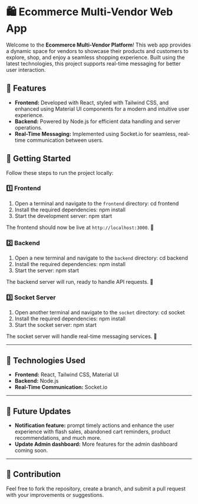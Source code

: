 # 🛍️ Ecommerce Multi-Vendor Web App

Welcome to the **Ecommerce Multi-Vendor Platform**! This web app provides a dynamic space for vendors to showcase their products and customers to explore, shop, and enjoy a seamless shopping experience. Built using the latest technologies, this project supports real-time messaging for better user interaction.

## 🌟 Features
- **Frontend:** Developed with React, styled with Tailwind CSS, and enhanced using Material UI components for a modern and intuitive user experience.
- **Backend:** Powered by Node.js for efficient data handling and server operations.
- **Real-Time Messaging:** Implemented using Socket.io for seamless, real-time communication between users.

## 🚀 Getting Started

Follow these steps to run the project locally:

### 1️⃣ Frontend
1. Open a terminal and navigate to the `frontend` directory:
cd frontend
2. Install the required dependencies:
npm install
3. Start the development server:
npm start

The frontend should now be live at `http://localhost:3000`. 🎉

### 2️⃣ Backend
1. Open a new terminal and navigate to the `backend` directory:
cd backend
2. Install the required dependencies:
npm install
3. Start the server:
npm start

The backend server will run, ready to handle API requests. 🚦

### 3️⃣ Socket Server
1. Open another terminal and navigate to the `socket` directory:
cd socket
2. Install the required dependencies:
npm install
3. Start the socket server:
npm start

The socket server will handle real-time messaging services. 💬

---

## 🔧 Technologies Used
- **Frontend:** React, Tailwind CSS, Material UI
- **Backend:** Node.js
- **Real-Time Communication:** Socket.io

---

## 📌 Future Updates
- **Notification feature:** prompt timely actions and enhance the user experience with flash sales, abandoned cart reminders, product recommendations, and much more.
- **Update Admin dashboard:** More features for the admin dashboard coming soon.

---

## 🙏 Contribution
Feel free to fork the repository, create a branch, and submit a pull request with your improvements or suggestions.

